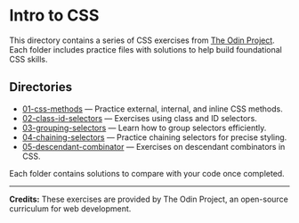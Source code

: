 # Intro to CSS

This directory contains a series of CSS exercises from [The Odin Project](https://www.theodinproject.com/). Each folder includes practice files with solutions to help build foundational CSS skills.

## Directories

- [01-css-methods](01-css-methods) — Practice external, internal, and inline CSS methods.
- [02-class-id-selectors](02-class-id-selectors) — Exercises using class and ID selectors.
- [03-grouping-selectors](03-grouping-selectors) — Learn how to group selectors efficiently.
- [04-chaining-selectors](04-chaining-selectors) — Practice chaining selectors for precise styling.
- [05-descendant-combinator](05-descendant-combinator) — Exercises on descendant combinators in CSS.

Each folder contains solutions to compare with your code once completed.

---

**Credits:** These exercises are provided by The Odin Project, an open-source curriculum for web development.
